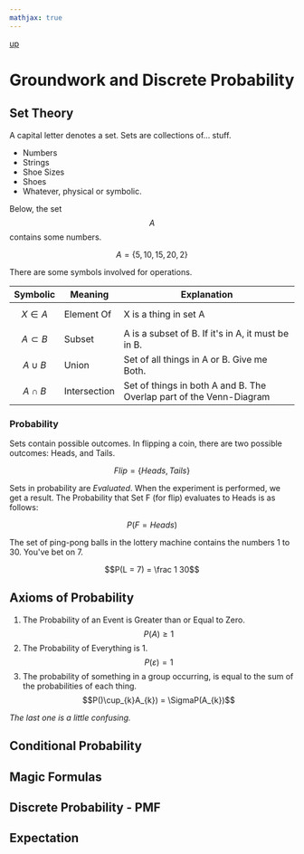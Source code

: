 ```yaml
---
mathjax: true
---
```

[up](../index.md)
# Groundwork and Discrete Probability

## Set Theory

A capital letter denotes a set. Sets are collections of... stuff.
- Numbers
- Strings
- Shoe Sizes
- Shoes
- Whatever, physical or symbolic.

Below, the set $$A$$ contains some numbers.

$$A = \{5, 10, 15, 20, 2\}$$

There are some symbols involved for operations.

 Symbolic | Meaning | Explanation
 --- | --- | ---
 $$X \in A$$ | Element Of | X is a thing in set A
 $$A \subset B$$ | Subset | A is a subset of B. If it's in A, it must be in B.
 $$A \cup B$$ | Union | Set of all things in A or B. Give me Both.
 $$A \cap B$$ | Intersection | Set of things in both A and B. The Overlap part of the Venn-Diagram

### Probability

Sets contain possible outcomes. In flipping a coin, there are two possible outcomes: Heads, and Tails.

$$ Flip = \{Heads, Tails\}$$

Sets in probability are *Evaluated*. When the experiment is performed, we get a result. The Probability that Set F (for flip) evaluates to Heads is as follows:

$$P(F = Heads)$$

The set of ping-pong balls in the lottery machine contains the numbers 1 to 30. You've bet on 7.

$$P(L = 7) = \frac 1 30$$

## Axioms of Probability

1. The Probability of an Event is Greater than or Equal to Zero.
    $$P(A) \geq 1$$
2. The Probability of Everything is 1.
    $$P(\varepsilon) = 1$$
3. The probability of something in a group occurring, is equal to the sum of the probabilities of each thing.
    $$P()\cup_{k}A_{k}) = \SigmaP(A_{k})$$

*The last one is a little confusing.*



## Conditional Probability

## Magic Formulas

## Discrete Probability - PMF

## Expectation
